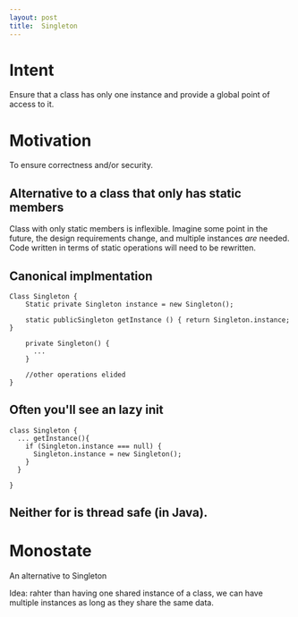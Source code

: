 ```yaml
---
layout: post
title:  Singleton
---
```


# Intent
Ensure that a class has only one instance and provide a global point of access
to it.

# Motivation
To ensure correctness and/or security.

## Alternative to a class that only has static members  
Class with only static members is inflexible.
Imagine some point in the future, the design requirements change, and multiple
instances _are_ needed. Code written in terms of static operations will need to
be rewritten.

## Canonical implmentation

```
Class Singleton {
    Static private Singleton instance = new Singleton();

    static publicSingleton getInstance () { return Singleton.instance; }

    private Singleton() { 
      ...
    }

    //other operations elided
}
```

## Often you'll see an lazy init

```
class Singleton { 
  ... getInstance(){
    if (Singleton.instance === null) {
      Singleton.instance = new Singleton();
    }
  }

}
```

## Neither for is thread safe (in Java).

# Monostate
An alternative to Singleton

Idea: rahter than having one shared instance of a class, we can have multiple
instances as long as they share the same data.

